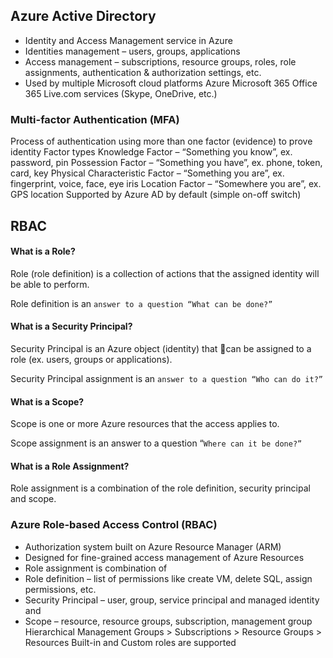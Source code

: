 ## Azure Active Directory
- Identity and Access Management service in Azure
- Identities management – users, groups, applications
- Access management – subscriptions, resource groups, roles, role assignments, authentication & authorization settings, etc.
- Used by multiple Microsoft cloud platforms
Azure
Microsoft 365
Office 365
Live.com services (Skype, OneDrive, etc.)

### Multi-factor Authentication (MFA)
Process of authentication using more than one factor (evidence) to prove identity
Factor types
Knowledge Factor – “Something you know”, ex. password, pin
Possession Factor – “Something you have”, ex. phone, token, card, key
Physical Characteristic Factor – “Something you are”, ex. fingerprint, voice, face, eye iris
Location Factor – “Somewhere you are”, ex. GPS location
Supported by Azure AD by default (simple on-off switch)

## RBAC
#### What is a Role?
Role (role definition) is a collection of actions that the assigned identity will be able to perform.

Role definition is an `answer to a question “What can be done?”`

#### What is a Security Principal?
Security Principal is an Azure object (identity) that can be assigned to a role (ex. users, groups or applications).

Security Principal assignment is an `answer to a question “Who can do it?”`

#### What is a Scope?
Scope is one or more Azure resources that the access applies to.

Scope assignment is an answer to a question “`Where can it be done?”`

#### What is a Role Assignment?
Role assignment is a combination of the role definition, security principal and scope.

### Azure Role-based Access Control (RBAC)
- Authorization system built on Azure Resource Manager (ARM)
- Designed for fine-grained access management of Azure Resources
- Role assignment is combination of
- Role definition – list of permissions like create VM, delete SQL, assign permissions, etc.
- Security Principal – user, group, service principal and managed identity and
- Scope – resource, resource groups, subscription, management group
Hierarchical
Management Groups > Subscriptions > Resource Groups > Resources
Built-in and Custom roles are supported
